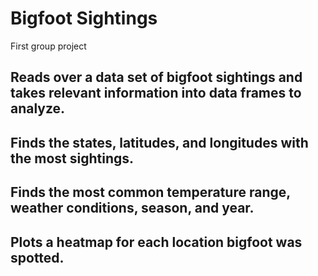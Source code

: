 # Bigfoot Sightings
 First group project

## Reads over a data set of bigfoot sightings and takes relevant information into data frames to analyze.
## Finds the states, latitudes, and longitudes with the most sightings.
## Finds the most common temperature range, weather conditions, season, and year.
## Plots a heatmap for each location bigfoot was spotted.
